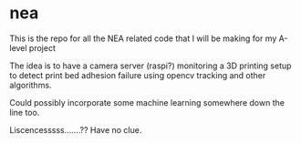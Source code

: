 # nea
This is the repo for all the NEA related code that I will be making for my A-level project

The idea is to have a camera server (raspi?) monitoring a 3D printing setup to detect print bed adhesion failure using opencv tracking and other algorithms.

Could possibly incorporate some machine learning somewhere down the line too.

Liscencesssss.......?? Have no clue.
